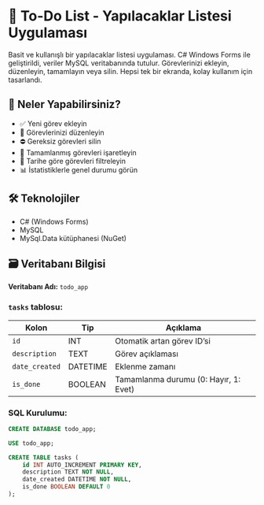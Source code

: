 # 📝 To-Do List - Yapılacaklar Listesi Uygulaması

Basit ve kullanışlı bir yapılacaklar listesi uygulaması. C# Windows Forms ile geliştirildi, veriler MySQL veritabanında tutulur. Görevlerinizi ekleyin, düzenleyin, tamamlayın veya silin. Hepsi tek bir ekranda, kolay kullanım için tasarlandı.

## 🚀 Neler Yapabilirsiniz?

- ✅ Yeni görev ekleyin
- 🧠 Görevlerinizi düzenleyin
- ⛔ Gereksiz görevleri silin
- 📌 Tamamlanmış görevleri işaretleyin
- 📅 Tarihe göre görevleri filtreleyin
- 📊 İstatistiklerle genel durumu görün

## 🛠️ Teknolojiler

- C# (Windows Forms)
- MySQL
- MySql.Data kütüphanesi (NuGet)

## 🗃️ Veritabanı Bilgisi

**Veritabanı Adı:** `todo_app`

### `tasks` tablosu:

| Kolon | Tip | Açıklama |
|-------|-----|----------|
| `id` | INT | Otomatik artan görev ID’si |
| `description` | TEXT | Görev açıklaması |
| `date_created` | DATETIME | Eklenme zamanı |
| `is_done` | BOOLEAN | Tamamlanma durumu (0: Hayır, 1: Evet) |

### SQL Kurulumu:
```sql
CREATE DATABASE todo_app;

USE todo_app;

CREATE TABLE tasks (
    id INT AUTO_INCREMENT PRIMARY KEY,
    description TEXT NOT NULL,
    date_created DATETIME NOT NULL,
    is_done BOOLEAN DEFAULT 0
);
